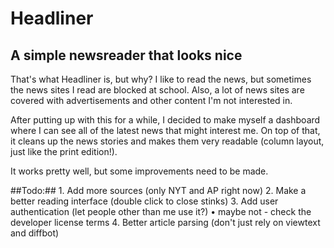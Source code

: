 # Headliner #
## A simple newsreader that looks nice ##

That's what Headliner is, but why? I like to read the news, but sometimes the news sites I read are blocked at school. Also, a lot of news sites are covered with advertisements and other content I'm not interested in. 

After putting up with this for a while, I decided to make myself a dashboard where I can see all of the latest news that might interest me. On top of that, it cleans up the news stories and makes them very readable (column layout, just like the print edition!).

It works pretty well, but some improvements need to be made.

##Todo:##
	1. Add more sources (only NYT and AP right now)
	2. Make a better reading interface (double click to close stinks)
	3. Add user authentication (let people other than me use it?)
		• maybe not - check the developer license terms
	4. Better article parsing (don't just rely on viewtext and diffbot)
